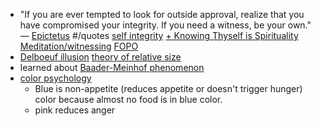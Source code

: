 - "If you are ever tempted to look for outside approval, realize that you have compromised your integrity. If you need a witness, be your own." — [Epictetus]() #/quotes [self integrity]() [+ Knowing Thyself is Spirituality]() [Meditation/witnessing]() [FOPO]()
- [Delboeuf illusion]() [theory of relative size ]() 
- learned about [Baader-Meinhof phenomenon]() 
- [color psychology]()
    - Blue is non-appetite (reduces appetite or doesn't trigger hunger) color because almost no food is in blue color. 
    - pink reduces anger
